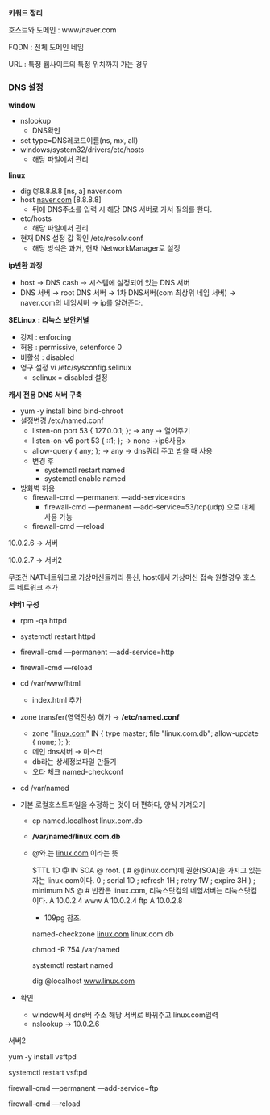 **키워드 정리**

호스트와 도메인 : www/naver.com

FQDN : 전체 도메인 네임

URL : 특정 웹사이트의 특정 위치까지 가는 경우

### DNS 설정

**window**

- nslookup
    - DNS확인
- set type=DNS레코드이름(ns, mx, all)
- windows/system32/drivers/etc/hosts
    - 해당 파일에서 관리
    

**linux**

- dig @8.8.8.8 [ns, a] naver.com
- host [naver.com](http://naver.com) [8.8.8.8]
    - 뒤에 DNS주소를 입력 시 해당 DNS 서버로 가서 질의를 한다.
- etc/hosts
    - 해당 파일에서 관리
- 현재 DNS 설정 값 확인 /etc/resolv.conf
    - 해당 방식은 과거, 현재 NetworkManager로 설정

**ip반환 과정**

- host → DNS cash → 시스템에 설정되어 있는 DNS 서버
- DNS 서버 → root DNS 서버 → 1차 DNS서버(com 최상위 네임 서버) → naver.com의 네임서버 → ip를 알려준다.

**SELinux : 리눅스 보안커널**

- 강제 : enforcing
- 허용 : permissive, setenforce 0
- 비활성 : disabled
- 영구 설정 vi /etc/sysconfig.selinux
    - selinux = disabled 설정

**캐시 전용 DNS 서버 구축**

- yum -y install bind bind-chroot
- 설정변경 /etc/named.conf
    - listen-on port 53 { 127.0.0.1; }; → any → 열어주기
    - listen-on-v6 port 53 { ::1; }; → none →ip6사용x
    - allow-query     { any; }; → any → dns쿼리 주고 받을 때 사용
    - 변경 후
        - systemctl restart named
        - systemctl enable named
- 방화벽 허용
    - firewall-cmd —permanent —add-service=dns
        - firewall-cmd —permanent —add-service=53/tcp(udp) 으로 대체 사용 가능
    - firewall-cmd —reload
    

10.0.2.6  → 서버

10.0.2.7 → 서버2

무조건 NAT네트워크로 가상머신들끼리 통신, host에서 가상머신 접속 원할경우 호스트 네트워크 추가

**서버1 구성**

- rpm -qa httpd
- systemctl restart httpd
- firewall-cmd —permanent —add-service=http
- firewall-cmd —reload
- cd /var/www/html
    - index.html 추가
- zone transfer(영역전송) 허가 → **/etc/named.conf**
    - zone "[linux.com](http://linux.com/)" IN {
    type master; 
    file "linux.com.db";
    allow-update { none; };
    };
    - 메인 dns서버 → 마스터
    - db라는 상세정보파일 만들기
    - 오타 체크 named-checkconf
- cd /var/named
- 기본 로컬호스트파일을 수정하는 것이 더 편하다, 양식 가져오기
    - cp named.localhost linux.com.db
    - **/var/named/linux.com.db**
    - @와.는 [linux.com](http://linux.com) 이라는 뜻
        
        $TTL 1D
        @       IN SOA  @ root. ( # @(linux.com)에 권한(SOA)을 가지고 있는 자는 linux.com이다.
        0       ; serial
        1D      ; refresh
        1H      ; retry
        1W      ; expire
        3H )    ; minimum
                 NS      @   # 빈칸은 linux.com, 리눅스닷컴의 네임서버는 리눅스닷컴이다.
                  A       10.0.2.4
        www  A       10.0.2.4
        ftp     A       10.0.2.8
        
        - 109pg 참조.
        
        named-checkzone [linux.com](http://linux.com) linux.com.db
        
        chmod -R 754 /var/named
        
        systemctl restart named
        
        dig @localhost www.linux.com
        
- 확인
    - window에서 dns버 주소 해당 서버로 바꿔주고 linux.com입력
    - nslookup → 10.0.2.6
        
        

서버2

yum -y install vsftpd

systemctl restart vsftpd

firewall-cmd —permanent —add-service=ftp

firewall-cmd —reload
